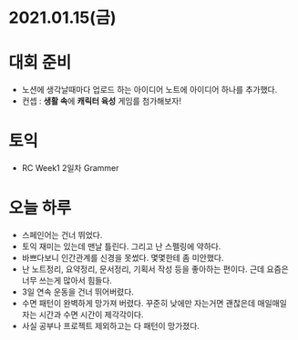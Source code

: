 # 2021.01.15(금)

# 대회 준비
- 노션에 생각날때마다 업로드 하는 아이디어 노트에 아이디어 하나를 추가했다.
- 컨셉 : **생활 속**에 **캐릭터 육성** 게임를 첨가해보자!

# 토익
- RC Week1 2일차 Grammer

# 오늘 하루
- 스페인어는 건너 뛰었다.
- 토익 재미는 있는데 맨날 틀린다. 그리고 난 스펠링에 약하다.
- 바쁘다보니 인간관계를 신경을 못썼다. 몇몇한테 좀 미안했다.
- 난 노트정리, 요약정리, 문서정리, 기획서 작성 등을 좋아하는 편이다. 근데 요즘은 너무 쓰는게 많아서 힘들다.
- 3일 연속 운동을 건너 뛰어버렸다.
- 수면 패턴이 완벽하게 망가져 버렸다. 꾸준히 낮에만 자는거면 괜찮은데 매일매일 자는 시간과 수면 시간이 제각각이다.
- 사실 공부나 프로젝트 제외하고는 다 패턴이 망가졌다.